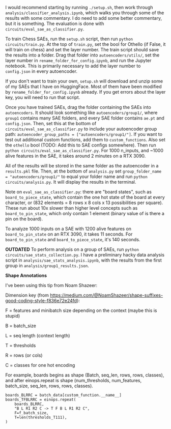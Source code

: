 I would recommend starting by running `./setup.sh`, then work through `analysis/classifier_analysis.ipynb`, which walks you through some of the results with some commentary. I do need to add some better commentary, but it is something. The evaluation is done with `circuits/eval_sae_as_classifier.py`.

To train Chess SAEs, run the `setup.sh` script, then run `python circuits/train.py`. At the top of `train.py`, set the bool for Othello (if False, it will train on chess) and set the layer number. The train script should save the results into a folder. Drag that folder into `autoencoders/utils/`, set the layer number in `rename_folder_for_config.ipynb`, and run the Jupyter notebook. This is primarily necessary to add the layer number to `config.json` in every autoencoder.

If you don't want to train your own, `setup.sh` will download and unzip some of my SAEs that I have on HuggingFace. Most of them have been modified by `rename_folder_for_config.ipynb` already. If you get errors about the layer key, you will need to run that script.

Once you have trained SAEs, drag the folder containing the SAEs into `autoencoders`. It should look something like `autoencoders/group1/`, where `group1` contains many SAE folders, and every SAE folder contains `ae.pt` and `config.json`. Then, set this at the bottom of `circuits/eval_sae_as_classifier.py` to include your autoencoder group path: `autoencoder_group_paths = ["autoencoders/group1/"]`. If you want to test out additional custom functions, add them to `custom_functions`. Also set the `othello` bool (TODO: Add this to SAE configs somewhere). Then run `python circuits/eval_sae_as_classifier.py`. For 1000 n_inputs, and ~1000 alive features in the SAE, it takes around 2 minutes on a RTX 3090.

All of the results will be stored in the same folder as the autoencoder in a `results.pkl` file. Then, at the bottom of `analysis.py` set `group_folder_name = "autoencoders/group1/"` to equal your folder name and run `python circuits/analysis.py`. It will display the results in the terminal.

Note on `eval_sae_as_classifier.py`: there are "board states", such as `board_to_piece_state`, which contain the one hot state of the board at every character, or (832 elements = 8 rows x 8 cols x 13 possibilities per square). These run about 10x slower than higher level concepts such as `board_to_pin_state`, which only contain 1 element (binary value of is there a pin on the board).

To analyze 1000 inputs on a SAE with 1200 alive features on `board_to_pin_state` on an RTX 3090, it takes 11 seconds. For `board_to_pin_state` and `board_to_piece_state`, it's 140 seconds.

**OUTDATED**
To perform analysis on a group of SAEs, run `python circuits/sae_stats_collection.py`. I have a preliminary hacky data analysis script in `analysis/sae_stats_analysis.ipynb`, with the results from the first group in `analysis/group1_results.json`.

**Shape Annotations**

I've been using this tip from Noam Shazeer:

Dimension key (from https://medium.com/@NoamShazeer/shape-suffixes-good-coding-style-f836e72e24fd):

F  = features and minibatch size depending on the context (maybe this is stupid)

B = batch_size

L = seq length (context length)

T = thresholds

R = rows (or cols)

C = classes for one hot encoding

For example, boards begins as shape (Batch, seq_len, rows, rows, classes), and after einops.repeat is shape (num_thresholds, num_features, batch_size, seq_len, rows, rows, classes).


```
boards_BLRRC = batch_data[custom_function.__name__]
boards_TFBLRRC = einops.repeat(
    boards_BLRRC,
    "B L R1 R2 C -> T F B L R1 R2 C",
    F=f_batch_size,
    T=len(thresholds_T111),
)
```